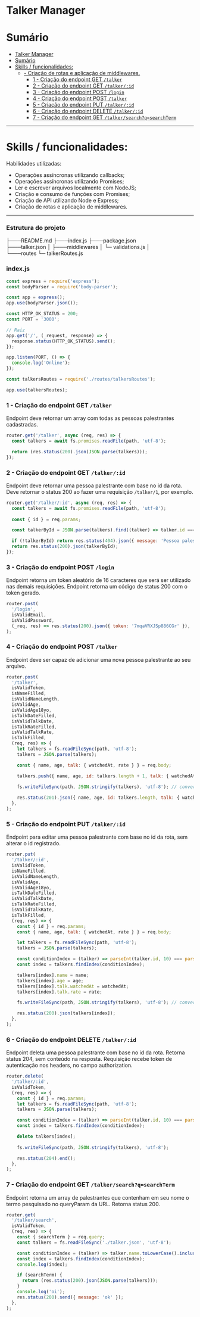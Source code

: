 # Talker Manager 

# Sumário


- [Talker Manager](#talker-manager)
- [Sumário](#sumário)
- [Skills / funcionalidades:](#skills--funcionalidades)
  - [- Criação de rotas e aplicação de middlewares.](#--criação-de-rotas-e-aplicação-de-middlewares)
    - [1 - Criação do endpoint GET `/talker`](#1---criação-do-endpoint-get-talker)
    - [2 - Criação do endpoint GET `/talker/:id`](#2---criação-do-endpoint-get-talkerid)
    - [3 - Criação do endpoint POST `/login`](#3---criação-do-endpoint-post-login)
    - [4 - Criação do endpoint POST `/talker`](#4---criação-do-endpoint-post-talker)
    - [5 - Criação do endpoint PUT `/talker/:id`](#5---criação-do-endpoint-put-talkerid)
    - [6 - Criação do endpoint DELETE `/talker/:id`](#6---criação-do-endpoint-delete-talkerid)
    - [7 - Criação do endpoint GET `/talker/search?q=searchTerm`](#7---criação-do-endpoint-get-talkersearchqsearchterm)

---

# Skills / funcionalidades:

Habilidades utilizadas:

- Operações assíncronas utilizando callbacks;
- Operações assíncronas utilizando Promises;
- Ler e escrever arquivos localmente com NodeJS;
- Criação e consumo de funções com Promises;
- Criação de API utilizando Node e Express;
- Criação de rotas e aplicação de middlewares.
---

### Estrutura do projeto


├───README.md 
├───index.js
├───package.json   
├───talker.json
│
├───middlewares
│   └─ validations.js 
│   
└───routes
    └─ talkerRoutes.js


### index.js

```JavaScript
const express = require('express');
const bodyParser = require('body-parser');

const app = express();
app.use(bodyParser.json());

const HTTP_OK_STATUS = 200;
const PORT = '3000';

// Raíz
app.get('/', (_request, response) => {
  response.status(HTTP_OK_STATUS).send();
});

app.listen(PORT, () => {
  console.log('Online');
});

const talkersRoutes = require('./routes/talkersRoutes');

app.use(talkersRoutes);
```


### 1 - Criação do endpoint GET `/talker`


Endpoint deve retornar um array com todas as pessoas palestrantes cadastradas.


```JavaScript
router.get('/talker', async (req, res) => {
  const talkers = await fs.promises.readFile(path, 'utf-8');

  return (res.status(200).json(JSON.parse(talkers)));
});
```

### 2 - Criação do endpoint GET `/talker/:id`


Endpoint deve retornar uma pessoa palestrante com base no id da rota. Deve retornar o status 200 ao fazer uma requisição `/talker/1`, por exemplo.


```JavaScript
router.get('/talker/:id', async (req, res) => {
  const talkers = await fs.promises.readFile(path, 'utf-8');
  
  const { id } = req.params;

  const talkerById = JSON.parse(talkers).find((talker) => talker.id === parseInt(id, 10));

  if (!talkerById) return res.status(404).json({ message: 'Pessoa palestrante não encontrada' });
  return res.status(200).json(talkerById);
});
```

### 3 - Criação do endpoint POST `/login`

Endpoint retorna um token aleatório de 16 caracteres que será ser utilizado nas demais requisições.
Endpoint retorna um código de status 200 com o token gerado.

```JavaScript
router.post(
  '/login',
  isValidEmail,
  isValidPassword,
  (_req, res) => res.status(200).json({ token: '7mqaVRXJSp886CGr' }),
);
```

### 4 - Criação do endpoint POST `/talker`

Endpoint deve ser capaz de adicionar uma nova pessoa palestrante ao seu arquivo.

```JavaScript
router.post(
  '/talker',
  isValidToken,
  isNameFilled,
  isValidNameLength,
  isValidAge,
  isValidAge18yo,
  isTalkDateFilled,
  isValidTalkDate,
  isTalkRateFilled,
  isValidTalkRate,
  isTalkFilled,
  (req, res) => {
    let talkers = fs.readFileSync(path, 'utf-8');
    talkers = JSON.parse(talkers);

    const { name, age, talk: { watchedAt, rate } } = req.body;

    talkers.push({ name, age, id: talkers.length + 1, talk: { watchedAt, rate } });
  
    fs.writeFileSync(path, JSON.stringify(talkers), 'utf-8'); // converte objeto JS para string JSON

    res.status(201).json({ name, age, id: talkers.length, talk: { watchedAt, rate } });  
  },
);
```

### 5 - Criação do endpoint PUT `/talker/:id`

Endpoint para editar uma pessoa palestrante com base no id da rota, sem alterar o id registrado.


```JavaScript
router.put(
  '/talker/:id',
  isValidToken,
  isNameFilled,
  isValidNameLength,
  isValidAge,
  isValidAge18yo,
  isTalkDateFilled,
  isValidTalkDate,
  isTalkRateFilled,
  isValidTalkRate,
  isTalkFilled,
  (req, res) => {
    const { id } = req.params;
    const { name, age, talk: { watchedAt, rate } } = req.body;

    let talkers = fs.readFileSync(path, 'utf-8');
    talkers = JSON.parse(talkers);

    const conditionIndex = (talker) => parseInt(talker.id, 10) === parseInt(id, 10);
    const index = talkers.findIndex(conditionIndex);

    talkers[index].name = name;
    talkers[index].age = age;
    talkers[index].talk.watchedAt = watchedAt;
    talkers[index].talk.rate = rate;    

    fs.writeFileSync(path, JSON.stringify(talkers), 'utf-8'); // converte objeto JS para string JSON

    res.status(200).json(talkers[index]);
  },
);
```

### 6 - Criação do endpoint DELETE `/talker/:id`

Endpoint deleta uma pessoa palestrante com base no id da rota. Retorna status 204, sem conteúdo na resposta.
Requisição recebe token de autenticação nos headers, no campo authorization.

```JavaScript
router.delete(
  '/talker/:id',
  isValidToken,
  (req, res) => {
    const { id } = req.params;
    let talkers = fs.readFileSync(path, 'utf-8');
    talkers = JSON.parse(talkers);

    const conditionIndex = (talker) => parseInt(talker.id, 10) === parseInt(id, 10);
    const index = talkers.findIndex(conditionIndex);

    delete talkers[index];
    
    fs.writeFileSync(path, JSON.stringify(talkers), 'utf-8');

    res.status(204).end();
  },
);
```

### 7 - Criação do endpoint GET `/talker/search?q=searchTerm`

Endpoint retorna um array de palestrantes que contenham em seu nome o termo pesquisado no queryParam da URL.
Retorna status 200.

```JavaScript
router.get(
  '/talker/search',
  isValidToken,
  (req, res) => {
    const { searchTerm } = req.query;
    const talkers = fs.readFileSync('./talker.json', 'utf-8');

    const conditionIndex = (talker) => talker.name.toLowerCase().includes(searchTerm.toLowerCase());
    const index = talkers.findIndex(conditionIndex);
    console.log(index);

    if (searchTerm) {
      return (res.status(200).json(JSON.parse(talkers)));
    }
    console.log('oi');
    res.status(200).send({ message: 'ok' });
  },
);
```

